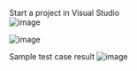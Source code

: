  Start a project in Visual Studio</br>
 ![image](https://github.com/Zahid-Automate/webdriver-appium-v8/assets/45691238/2f3d0325-e331-4655-a584-5524d663e3b7)


![image](https://github.com/Zahid-Automate/webdriver-appium-v8/assets/45691238/64ffc31a-2351-4e9b-af59-0365f249459a)


 Sample test case result
 ![image](https://github.com/Zahid-Automate/webdriver-appium-v8/assets/45691238/75565c2a-c529-4344-9ebe-cc8c4bfc7626)


 

 

 
